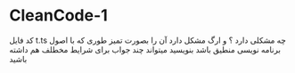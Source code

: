 # CleanCode-1
کد فایل t.ts چه مشکلی دارد ؟ و ارگ مشکل دارد آن را بصورت تمیز طوری که با اصول برنامه نویسی منطیق باشد بنویسید میتواند چند جواب برای شرایط مخطلف هم داشته باشید